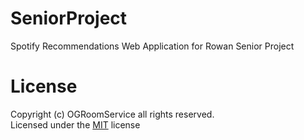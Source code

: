 # SeniorProject
 Spotify Recommendations Web Application for Rowan Senior Project
# License
Copyright (c) OGRoomService all rights reserved.  
Licensed under the [MIT](LICENSE) license
